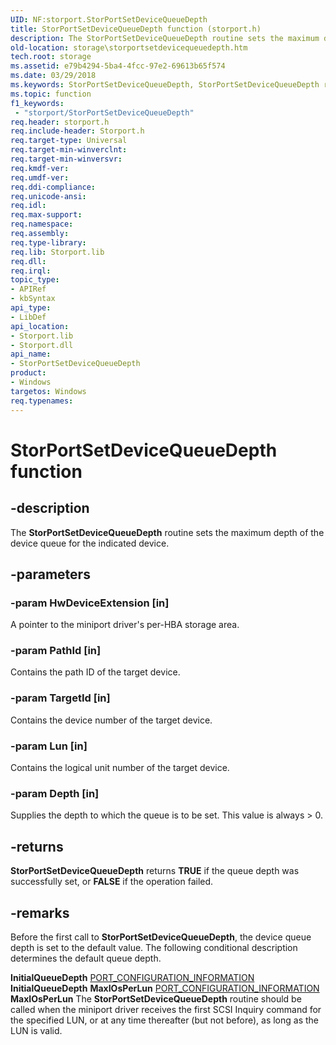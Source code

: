 ```yaml
---
UID: NF:storport.StorPortSetDeviceQueueDepth
title: StorPortSetDeviceQueueDepth function (storport.h)
description: The StorPortSetDeviceQueueDepth routine sets the maximum depth of the device queue for the indicated device.
old-location: storage\storportsetdevicequeuedepth.htm
tech.root: storage
ms.assetid: e79b4294-5ba4-4fcc-97e2-69613b65f574
ms.date: 03/29/2018
ms.keywords: StorPortSetDeviceQueueDepth, StorPortSetDeviceQueueDepth routine [Storage Devices], storage.storportsetdevicequeuedepth, storport/StorPortSetDeviceQueueDepth, storprt_1f3e0e5d-fa3e-4314-aa0a-4d8494c78fb2.xml
ms.topic: function
f1_keywords:
 - "storport/StorPortSetDeviceQueueDepth"
req.header: storport.h
req.include-header: Storport.h
req.target-type: Universal
req.target-min-winverclnt: 
req.target-min-winversvr: 
req.kmdf-ver: 
req.umdf-ver: 
req.ddi-compliance: 
req.unicode-ansi: 
req.idl: 
req.max-support: 
req.namespace: 
req.assembly: 
req.type-library: 
req.lib: Storport.lib
req.dll: 
req.irql: 
topic_type:
- APIRef
- kbSyntax
api_type:
- LibDef
api_location:
- Storport.lib
- Storport.dll
api_name:
- StorPortSetDeviceQueueDepth
product:
- Windows
targetos: Windows
req.typenames: 
---
```


# StorPortSetDeviceQueueDepth function


## -description


The <b>StorPortSetDeviceQueueDepth</b> routine sets the maximum depth of the device queue for the indicated device. 


## -parameters




### -param HwDeviceExtension [in]

A pointer to the miniport driver's per-HBA storage area. 


### -param PathId [in]

Contains the path ID of the target device. 


### -param TargetId [in]

Contains the device number of the target device. 


### -param Lun [in]

Contains the logical unit number of the target device. 


### -param Depth [in]

Supplies the depth to which the queue is to be set. This value is always > 0.


## -returns



<b>StorPortSetDeviceQueueDepth</b> returns <b>TRUE</b> if the queue depth was successfully set, or <b>FALSE</b> if the operation failed. 




## -remarks



Before the first call to <b>StorPortSetDeviceQueueDepth</b>, the device queue depth is set to the default value. The following conditional description determines the default queue depth.

<b>InitialQueueDepth</b>
<a href="https://docs.microsoft.com/windows-hardware/drivers/ddi/content/strmini/ns-strmini-_port_configuration_information">PORT_CONFIGURATION_INFORMATION</a>
<b>InitialQueueDepth</b>
<b>MaxIOsPerLun</b>
<a href="https://docs.microsoft.com/windows-hardware/drivers/ddi/content/strmini/ns-strmini-_port_configuration_information">PORT_CONFIGURATION_INFORMATION</a>
<b>MaxIOsPerLun</b>
The <b>StorPortSetDeviceQueueDepth</b> routine should be called when the miniport driver receives the first SCSI Inquiry command for the specified LUN, or at any time thereafter (but not before), as long as the LUN is valid.



